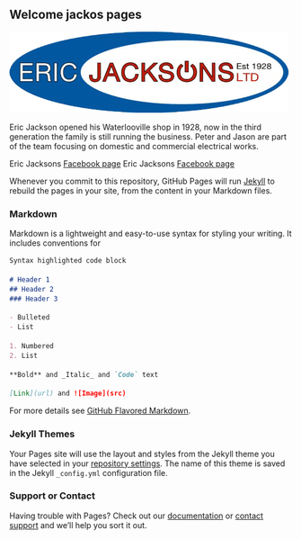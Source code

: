 ﻿## Welcome jackos pages

![Jacksons Logo](EricJacksons-logo-transparent.png)



Eric Jackson opened his Waterlooville shop in 1928, now in the third generation the family is still running the business. Peter and Jason are part of the team focusing on domestic and commercial electrical works.

Eric Jacksons [Facebook page](https://www.facebook.com/ericjacksons/) 
Eric Jacksons [Facebook page](https://www.yell.com/biz/eric-jackson-s-ltd-waterlooville-2660719/)


Whenever you commit to this repository, GitHub Pages will run [Jekyll](https://jekyllrb.com/) to rebuild the pages in your site, from the content in your Markdown files.

### Markdown

Markdown is a lightweight and easy-to-use syntax for styling your writing. It includes conventions for

```markdown
Syntax highlighted code block

# Header 1
## Header 2
### Header 3

- Bulleted
- List

1. Numbered
2. List

**Bold** and _Italic_ and `Code` text

[Link](url) and ![Image](src)
```

For more details see [GitHub Flavored Markdown](https://guides.github.com/features/mastering-markdown/).

### Jekyll Themes

Your Pages site will use the layout and styles from the Jekyll theme you have selected in your [repository settings](https://github.com/jacko0/test/settings). The name of this theme is saved in the Jekyll `_config.yml` configuration file.

### Support or Contact

Having trouble with Pages? Check out our [documentation](https://help.github.com/categories/github-pages-basics/) or [contact support](https://github.com/contact) and we’ll help you sort it out.
